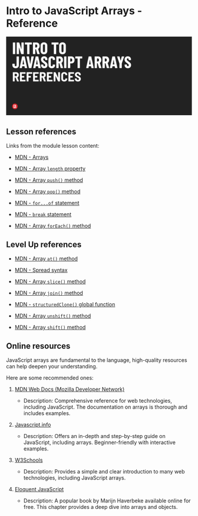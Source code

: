 # Intro to JavaScript Arrays - Reference

![Hero image](./assets/hero.png)

## Lesson references 

Links from the module lesson content:

- [MDN - Arrays](https://developer.mozilla.org/en-US/docs/Web/JavaScript/Reference/Global_Objects/Array)

- [MDN - Array `length` property](https://developer.mozilla.org/en-US/docs/Web/JavaScript/Reference/Global_Objects/Array/length)

- [MDN - Array `push()` method](https://developer.mozilla.org/en-US/docs/Web/JavaScript/Reference/Global_Objects/Array/push)

- [MDN - Array `pop()` method](https://developer.mozilla.org/en-US/docs/Web/JavaScript/Reference/Global_Objects/Array/pop)

- [MDN - `for...of` statement](https://developer.mozilla.org/en-US/docs/Web/JavaScript/Reference/Statements/for...of)

- [MDN - `break` statement](https://developer.mozilla.org/en-US/docs/Web/JavaScript/Reference/Statements/break)

- [MDN - Array `forEach()` method](https://developer.mozilla.org/en-US/docs/Web/JavaScript/Reference/Global_Objects/Array/forEach)

## Level Up references

- [MDN - Array `at()` method](https://developer.mozilla.org/en-US/docs/Web/JavaScript/Reference/Global_Objects/Array/at)

- [MDN - Spread syntax](https://developer.mozilla.org/en-US/docs/Web/JavaScript/Reference/Operators/Spread_syntax)

- [MDN - Array `slice()` method](https://developer.mozilla.org/en-US/docs/Web/JavaScript/Reference/Global_Objects/Array/slice)

- [MDN - Array `join()` method](https://developer.mozilla.org/en-US/docs/Web/JavaScript/Reference/Global_Objects/Array/join)

- [MDN - `structuredClone()` global function](https://developer.mozilla.org/en-US/docs/Web/API/structuredClone)

- [MDN - Array `unshift()` method](https://developer.mozilla.org/en-US/docs/Web/JavaScript/Reference/Global_Objects/Array/unshift)

- [MDN - Array `shift()` method](https://developer.mozilla.org/en-US/docs/Web/JavaScript/Reference/Global_Objects/Array/shift)

## Online resources

JavaScript arrays are fundamental to the language, high-quality resources can help deepen your understanding.

Here are some recommended ones:

1. [MDN Web Docs (Mozilla Developer Network)](https://developer.mozilla.org/en-US/docs/Web/JavaScript/Reference/Global_Objects/Array)
   - Description: Comprehensive reference for web technologies, including JavaScript. The documentation on arrays is thorough and includes examples.

2. [Javascript.info](https://javascript.info/array)
   - Description: Offers an in-depth and step-by-step guide on JavaScript, including arrays. Beginner-friendly with interactive examples.

3. [W3Schools](https://www.w3schools.com/js/js_arrays.asp)
   - Description: Provides a simple and clear introduction to many web technologies, including JavaScript arrays.

4. [Eloquent JavaScript](https://eloquentjavascript.net/04_data.html)
   - Description: A popular book by Marijn Haverbeke available online for free. This chapter provides a deep dive into arrays and objects.
